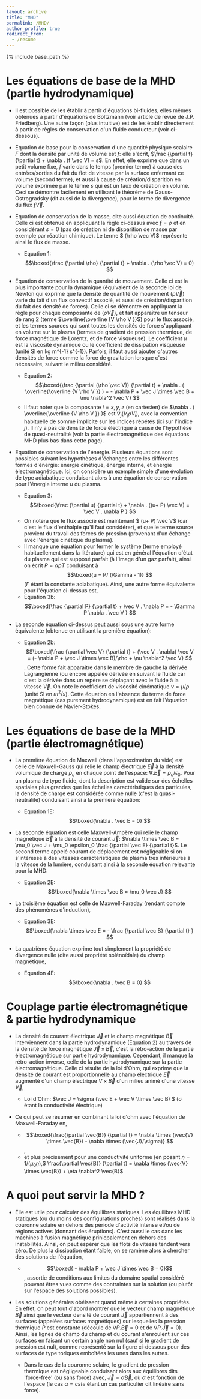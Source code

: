 ```yaml
---
layout: archive
title: "MHD"
permalink: /MHD/
author_profile: true
redirect_from:
  - /resume
---
```


{% include base_path %}

Les équations de base de la MHD (partie hydrodynamique)
======
* Il est possible de les établir à partir d'équations bi-fluides, elles mêmes obtenues à partir d'équations de Boltzmann (voir article de revue de J.P. Friedberg). Une autre façon (plus intuitive) est de les établir directement à partir de règles de conservation d'un fluide conducteur (voir ci-dessous).
* Equation de base pour la conservation d'une quantité physique scalaire $F$ dont la densité par unité de volume est $f$: elle s'écrit, $\frac {\partial f} {\partial t} + \nabla . (f \vec V) = s$. En effet, elle exprime que dans un petit volume fixe, $f$ varie dans le temps (premier terme) à cause des entrées/sorties du fait du flot de vitesse par la surface enfermant ce volume (second terme), et aussi à cause de création/disparition en volume exprimée par le terme $s$ qui est un taux de création en volume. Ceci se démontre facilement en utilisant le théorème de Gauss-Ostrogradsky (dit aussi de la divergence), pour le terme de divergence du flux $f \vec V$.

* Equation de conservation de la masse, dite aussi équation de continuité. Celle ci est obtenue en appliquant la règle ci-dessus avec $f = \rho$ et en considérant $s = 0$ (pas de création ni de disparition de masse par exemple par réaction chimique). Le terme $ (\rho \vec V)$ représente ainsi le flux de masse.
  * Equation 1: $$\boxed{\frac {\partial \rho} {\partial t} + \nabla . (\rho \vec V) = 0} $$    
  
* Equation de conservation de la quantité de mouvement. Celle ci est la plus importante pour la dynamique (équivalent de la seconde loi de Newton qui exprime que la densité de quantité de mouvement $(\rho \vec V)$ varie du fait d'un flux convectif associé, et aussi de création/disparition du fait des densité de forces). Celle ci se démontre en appliquant la règle pour chaque composante de $(\rho \vec V)$, et fait apparaître un tenseur de rang 2 (terme $\overline{\overline {V \rho V }}$)
pour le flux associé, et les termes sources qui sont toutes les densités de force s'appliquant en volume sur le plasma (termes de gradient de pression thermique, de force magnétique de Lorentz, et de force visqueuse). Le coefficient $\mu$ est la viscosité dynamique ou le coefficient de dissipation visqueuse (unité SI en kg m^{-1} s^{-1}). Parfois, il faut aussi ajouter d'autres densités de force comme la force de gravitation lorsque c'est nécessaire, suivant le milieu considéré.
  * Equation 2: $$\boxed{\frac {\partial (\rho \vec V)} {\partial t} + \nabla . ( \overline{\overline {V \rho V }} ) = - \nabla P + \vec J \times \vec B + \mu \nabla^2 \vec V} $$
  * Il faut noter que la composante $i = x, y, z$ (en cartesien) de $\nabla . ( \overline{\overline {V \rho V }} )$ est $\nabla_j (V_j \rho V_i )$, avec la convention habituelle de somme implicite sur les indices répétés (ici sur l'indice $j$). Il n'y a pas de densité de force électrique à cause de l'hypothèse de quasi-neutralité (voir la partie électromagnétique des équations MHD plus bas dans cette page).

* Equation de conservation de l'énergie. Plusieurs équations sont possibles suivant les hypothèses d'échanges entre les différentes formes d'énergie: énergie cinétique, énergie interne, et énergie électromagnétique. Ici, on considère un exemple simple d'une évolution de type adiabatique conduisant alors à une équation de conservation pour l'énergie interne $u$ du plasma.
  *  Equation 3: $$\boxed{\frac {\partial u} {\partial t} + \nabla . ((u+ P) \vec V) =  \vec V . \nabla P } $$
  *  On notera que le flux associé est maintenant $ (u+ P) \vec V$ (car c'est le flux d'enthalpie qu'il faut considérer), et que le terme source provient du travail des forces de pression (provenant d'un échange avec l'énergie cinétique du plasma). 
  *  Il manque une équation pour fermer le système (terme employé habituellement dans la litérature) qui est en général l'équation d'état du plasma qui est supposé parfait (à l'image d'un gaz parfait), ainsi on écrit $P = \alpha \rho T$ conduisant à $$\boxed{u = P/ (\Gamma - 1)} $$ ($\Gamma$ étant la constante adiabatique). Ainsi, une autre forme équivalente pour l'équation ci-dessus est,
  *  Equation 3b: $$\boxed{\frac {\partial P} {\partial t} + \vec V . \nabla P = - \Gamma P \nabla . \vec V } $$
  
* La seconde équation ci-dessus peut aussi sous une autre forme équivalente (obtenue en utilisant la première équation):
  * Equation 2b: $$\boxed{\frac {\partial \vec V} {\partial t} + (\vec V . \nabla) \vec V = (- \nabla P + \vec J \times \vec B)/\rho + \nu \nabla^2 \vec V} $$. Cette forme fait apparaitre dans le membre de gauche la dérivée Lagrangienne (ou encore appelée dérivée en suivant le fluide car c'est la dérivée dans un repère se déplaçant avec le fluide à la vitesse $\vec V$. On note le coefficient de viscosité cinématique $\nu = \mu / \rho$ (unité SI en $m^2/s$). Cette équation en l'absence du terme de force magnétique (cas purement hydrodynamique) est en fait l'équation bien connue de Navier-Stokes.


Les équations de base de la MHD (partie électromagnétique)
======
* La première équation de Maxwell (dans l'approximation du vide) est celle de Maxwell-Gauss qui relie le champ électrique $\vec E$ à la densité volumique de charge $\rho_c$ en chaque point de l'espace: $\nabla . \vec E = \rho_c/\epsilon_0$. Pour un plasma de type fluide, dont la description est valide sur des échelles spatiales plus grandes que les échelles caractéristiques des particules, la densité de charge est considérée comme nulle (c'est la quasi-neutralité) conduisant ainsi à la première équation:
  * Equation 1E: $$\boxed{\nabla . \vec E = 0} $$

* La seconde équation est celle Maxwell-Ampère qui relie le champ magnétique $\vec B$ à la densité de courant $\vec J$: $\nabla \times \vec B = \mu_0 \vec J + \mu_0 \epsilon_0 \frac {\partial \vec E} {\partial t}$. Le second terme appelé courant de déplacement est négligeable si on s'intéresse à des vitesses caractéristiques de plasma très inférieures à la vitesse de la lumière, conduisant ainsi à la seconde équation relevante pour la MHD:
  * Equation 2E: $$\boxed{\nabla \times \vec B = \mu_0 \vec J} $$

* La troisième équation est celle de Maxwell-Faraday (rendant compte des phénomènes d'induction),
  * Equation 3E: $$\boxed{\nabla \times \vec E = - \frac {\partial \vec B} {\partial t} } $$

* La quatrième équation exprime tout simplement la propriété de divergence nulle (dite aussi propriété solénoïdale) du champ magnétique,
  * Equation 4E: $$\boxed{\nabla . \vec B = 0} $$

Couplage partie électromagnétique & partie hydrodynamique
======
* La densité de courant électrique $\vec J$ et le champ magnétique $\vec B$ interviennent dans la partie hydrodynamique (Equation 2) au travers de la densité de force magnétique $\vec J \times \vec B$, c'est la rétro-action de la partie électromagnétique sur partie hydrodynamique. Cependant, il manque la rétro-action inverse, celle de la partie hydrodynamique sur la partie électromagnétique. Celle ci résulte de la loi d'Ohm, qui exprime que la densité de courant est proportionnelle au champ électrique $\vec E$ augmenté d'un champ électrique $V \times \vec B$ d'un milieu animé d'une vitesse $\vec V$,
  * Loi d'Ohm: $\vec J = \sigma (\vec E + \vec V \times \vec B) $ ($\sigma$ étant la conductivité électrique)

* Ce qui peut se résumer en combinant la loi d'ohm avec l'équation de Maxwell-Faraday en,
  * $$\boxed{\frac{\partial \vec{B}} {\partial t} = \nabla \times (\vec{V}  \times \vec{B}) - \nabla \times (\vec{J}/\sigma)} $$,
  * et plus précisément pour une conductivité uniforme (en posant $\eta = 1/(\mu_0 \eta)$,$ \frac{\partial \vec{B}} {\partial t} = \nabla \times (\vec{V}  \times \vec{B}) +  \eta \nabla^2 \vec{B}$

A quoi peut servir la MHD ?
======
* Elle est utile pour calculer des équilibres statiques. Les équilibres MHD statiques (ou du moins des configurations proches) sont réalisés dans la couronne solaire en dehors des période d'activité intense et/ou de régions actives (donnant des éruptions). C'est aussi le cas dans les machines à fusion magnétique prinicpalement en dehors des instabilités. Ainsi, on peut espérer que les flots de vitesse tendent vers zéro. De plus la dissipation étant faible, on se ramène alors à chercher des solutions de l'équation,
  * $$\boxed{ - \nabla P + \vec J \times \vec B = 0}$$, assortie de conditions aux limites du domaine spatial considéré pouvant êtres vues comme des contraintes sur la solution (ou plutôt sur l'espace des solutions possibles).

* Les solutions générales obéissent quand même à certaines propriétés. En effet, on peut tout d'abord montrer que le vecteur champ magnétique $\vec B$ ainsi que le vecteur densité de courant $\vec J$ appartiennent à des surfaces (appelées surfaces magnétiques) sur lesquelles la pression thermique $P$ est constante (découle de $\nabla P . \vec B = 0$ et de $\nabla P . \vec J = 0$). Ainsi, les lignes de champ du champ et du courant s'enroulent sur ces surfaces en faisant un certain angle non nul (sauf si le gradient de pression est nul), comme représenté sur la figure ci-dessous pour des surfaces de type toriques emboîtées les unes dans les autres.
  * Dans le cas de la couronne solaire, le gradient de pression thermique est négligeable conduisant alors aux équilibres dits 'force-free' (ou sans force) avec, $\vec J = \alpha \vec B$, où $\alpha$ est fonction de l'espace (le cas $\alpha = cste$ étant un cas particulier dit linéaire sans force).
